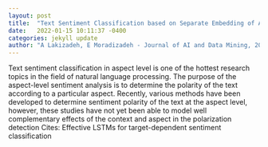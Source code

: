 ```yaml
---
layout: post
title:  "Text Sentiment Classification based on Separate Embedding of Aspect and Context"
date:   2022-01-15 10:11:37 -0400
categories: jekyll update
author: "A Lakizadeh, E Moradizadeh - Journal of AI and Data Mining, 2022"
---
```

Text sentiment classification in aspect level is one of the hottest research topics in the field of natural language processing. The purpose of the aspect-level sentiment analysis is to determine the polarity of the text according to a particular aspect. Recently, various methods have been developed to determine sentiment polarity of the text at the aspect level, however, these studies have not yet been able to model well complementary effects of the context and aspect in the polarization detection Cites: Effective LSTMs for target-dependent sentiment classification